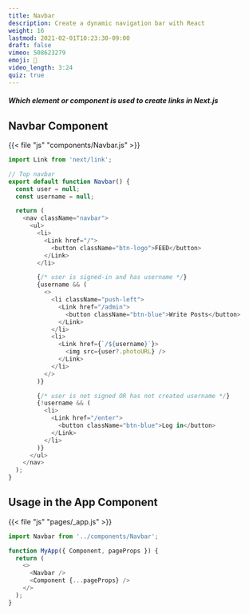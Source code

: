 ```yaml
---
title: Navbar
description: Create a dynamic navigation bar with React 
weight: 16
lastmod: 2021-02-01T10:23:30-09:00
draft: false
vimeo: 508623279
emoji: 🍫
video_length: 3:24
quiz: true
---
```


<quiz-modal options="<a />:<Route />:<Go />:<Link />" answer="<Link />" prize="7">
  <h5>Which element or component is used to create links in Next.js</h5>
</quiz-modal>


## Navbar Component

{{< file "js" "components/Navbar.js" >}}
```javascript
import Link from 'next/link';

// Top navbar
export default function Navbar() {
  const user = null;
  const username = null;

  return (
    <nav className="navbar">
      <ul>
        <li>
          <Link href="/">
            <button className="btn-logo">FEED</button>
          </Link>
        </li>

        {/* user is signed-in and has username */}
        {username && (
          <>
            <li className="push-left">
              <Link href="/admin">
                <button className="btn-blue">Write Posts</button>
              </Link>
            </li>
            <li>
              <Link href={`/${username}`}>
                <img src={user?.photoURL} />
              </Link>
            </li>
          </>
        )}

        {/* user is not signed OR has not created username */}
        {!username && (
          <li>
            <Link href="/enter">
              <button className="btn-blue">Log in</button>
            </Link>
          </li>
        )}
      </ul>
    </nav>
  );
}

```

## Usage in the App Component


{{< file "js" "pages/_app.js" >}}
```javascript
import Navbar from '../components/Navbar';

function MyApp({ Component, pageProps }) {
  return (
    <>
      <Navbar />
      <Component {...pageProps} />
    </>
  );
}
```